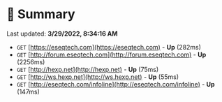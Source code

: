 # 📖 Summary
Last updated: **3/29/2022, 8:34:16 AM**

- `GET` [https://eseqtech.com](https://eseqtech.com) - **Up** (282ms)
- `GET` [http://forum.eseqtech.com](http://forum.eseqtech.com) - **Up** (2256ms)
- `GET` [http://hexp.net](http://hexp.net) - **Up** (75ms)
- `GET` [http://ws.hexp.net](http://ws.hexp.net) - **Up** (55ms)
- `GET` [http://eseqtech.com/infoline](http://eseqtech.com/infoline) - **Up** (147ms)
